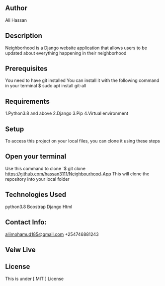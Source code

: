 ## 

## Author
Ali Hassan

## Description
Neighborhood is a Django website application that allows users to be updated about everything happening in their neighborhood

## Prerequisites
You need to have git installed You can install it with the following command in your terminal $ sudo apt install git-all

## Requirements
1.Python3.8 and above 2.Django 3.Pip 4.Virtual environment

## Setup
To access this project on your local files, you can clone it using these steps

## Open your terminal
Use this command to clone `$ git clone https://github.com/hassan3111/Neighbourhood-App This will clone the repository into your local folder

## Technologies Used
python3.8 Boostrap Django Html

## Contact Info:
aliimohamud185@gmail.com
+254746881243

## Veiw Live

## License
This is under [ MIT ] License


